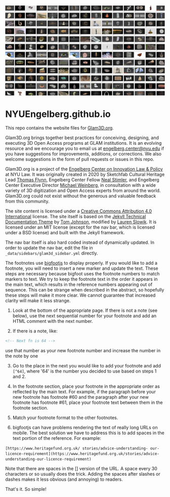 ![Glam3d Hero Image](https://github.com/NYUEngelberg/NYUEngelberg.github.io/blob/master/images/glam3D_header_image_v1_2.jpg "Glam3D hero image")

# NYUEngelberg.github.io
This repo contains the website files for [Glam3D.org](https://glam3d.org/).  

Glam3D.org brings together best practices for conceiving, designing, and executing 3D Open Access programs at GLAM institutions. It is an evolving resource and we encourage you to email us at engelberg.center@nyu.edu if you have suggestions for improvements, additions, or corrections.  We also welcome suggestions in the form of pull requests or issues in this repo.

Glam3D.org is a project of the [Engelberg Center on Innovation Law & Policy](https://www.law.nyu.edu/centers/engelberg) at NYU Law. It was originally created in 2020 by Sketchfab Cultural Heritage Lead [Thomas Flynn](https://twitter.com/nebulousflynn), Engelberg Center Fellow [Neal Stimler](https://www.law.nyu.edu/centers/engelberg/team/stimler), and Engelberg Center Executive Director [Michael Weinberg](https://www.law.nyu.edu/centers/engelberg/team/weinberg), in consultation with a wide variety of 3D digitization and Open Access experts from around the world. Glam3D.org could not exist without the generous and valuable feedback from this community.

The site content is licensed under a [Creative Commons Attribution 4.0 International](https://creativecommons.org/licenses/by/4.0/legalcode) license. The site itself is based on the [Jekyll Technical Documentation Theme](https://idratherbewriting.com/documentation-theme-jekyll/) by [Tom Johnson](https://idratherbewriting.com/aboutme/), modified by [Lauren Slowik](https://www.laurenslowik.com/).  It is licensed under an MIT license (except for the nav bar, which is licensed under a BSD license) and built with the Jekyll framework.

The nav bar itself is also hard coded instead of dynamically updated.  In order to update the nav bar, edit the file in `_data/sidebars/glam3d_sidebar.yml` directly.

The footnotes use [bigfootjs](http://www.bigfootjs.com/) to display properly.  If you would like to add a footnote, you will need to insert a new marker and update the text.  These steps are necessary because bigfoot uses the footnote numbers to match markers to text.  We try to keep the footnote text in the order it appears in the main text, which results in the reference numbers appearing out of sequence.  This can be strange when described in the abstract, so hopefully these steps will make it more clear.  We cannot guarantee that increased clarity will make it less strange.

1. Look at the bottom of the appropriate page.  If there is not a note (see below), use the next sequential number for your footnote and add an HTML comment with the next number.

2. If there is a note, like:
```HTML
<!-- Next fn is 64 -->
```
use that number as your new footnote number and increase the number in the note by one

3. Go to the place in the next you would like to add your footnote and add `[^64]`, where '64' is the number you decided to use based on steps 1 and 2.

4. In the footnote section, place your footnote in the appropriate order as reflected by the main text.  For example, if the paragraph before your new footnote has footnote #60 and the paragraph after your new footnote has footnote #61, place your footnote text between them in the footnote section.

5. Match your footnote format to the other footnotes.

6. bigfootjs can have problems rendering the text of really long URLs on mobile.  The best solution we have to address this is to add spaces in the text portion of the reference. For example:

`[https://www.heritagefund.org.uk/ stories/advice-understanding- our-licence-requirement](https://www.heritagefund.org.uk/stories/advice-understanding-our-licence-requirement)`

Note that there are spaces in the [] version of the URL.  A space every 30 characters or so usually does the trick. Adding the spaces after slashes or dashes makes it less obvious (and annoying) to readers.

That's it. So simple! 
